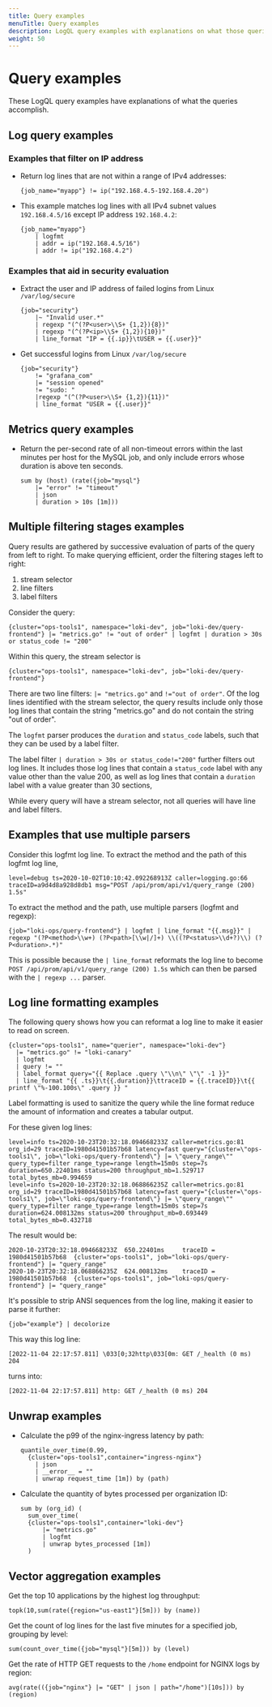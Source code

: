 ```yaml
---
title: Query examples
menuTitle: Query examples
description: LogQL query examples with explanations on what those queries accomplish.
weight: 50
---
```


# Query examples

These LogQL query examples have explanations of what the queries accomplish.

## Log query examples

### Examples that filter on IP address 

- Return log lines that are not within a range of IPv4 addresses:

    ```logql
    {job_name="myapp"} != ip("192.168.4.5-192.168.4.20")
    ```


- This example matches log lines with all IPv4 subnet values `192.168.4.5/16` except IP address `192.168.4.2`:

    ```logql
    {job_name="myapp"}
		| logfmt
		| addr = ip("192.168.4.5/16")
		| addr != ip("192.168.4.2")
    ```

### Examples that aid in security evaluation

- Extract the user and IP address of failed logins from Linux `/var/log/secure`

    ```logql
    {job="security"} 
        |~ "Invalid user.*"
        | regexp "(^(?P<user>\\S+ {1,2}){8})"
        | regexp "(^(?P<ip>\\S+ {1,2}){10})"
        | line_format "IP = {{.ip}}\tUSER = {{.user}}"
    ```
   
- Get successful logins from Linux `/var/log/secure`

    ```logql
    {job="security"}
        != "grafana_com"
        |= "session opened"
        != "sudo: "
        |regexp "(^(?P<user>\\S+ {1,2}){11})"
        | line_format "USER = {{.user}}"
    ```

## Metrics query examples

- Return the per-second rate of all non-timeout errors
within the last minutes per host for the MySQL job,
and only include errors whose duration is above ten seconds.

    ```
    sum by (host) (rate({job="mysql"}
        |= "error" != "timeout"
        | json
        | duration > 10s [1m]))
    ```

## Multiple filtering stages examples

Query results are gathered by successive evaluation of parts of the query from left to right.
To make querying efficient,
order the filtering stages left to right:

1. stream selector
2. line filters
3. label filters

Consider the query:

```logql
{cluster="ops-tools1", namespace="loki-dev", job="loki-dev/query-frontend"} |= "metrics.go" != "out of order" | logfmt | duration > 30s or status_code != "200"
```
Within this query, the stream selector is

```
{cluster="ops-tools1", namespace="loki-dev", job="loki-dev/query-frontend"}
```

There are two line filters: 
`|= "metrics.go"`
and `!="out of order"`.
Of the log lines identified with the stream selector,
the query results
include only those log lines that contain the string "metrics.go"
and do not contain the string "out of order".

The `logfmt` parser produces the `duration` and `status_code` labels,
such that they can be used by a label filter.

The label filter 
`| duration > 30s or status_code!="200"`
further filters out log lines.
It includes those log lines that contain a `status_code` label
with any value other than the value 200,
as well as log lines that contain a `duration` label
with a value greater than 30 sections,

While every query will have a stream selector,
not all queries will have line and label filters.

## Examples that use multiple parsers

Consider this logfmt log line.
To extract the method and the path of this logfmt log line,

```log
level=debug ts=2020-10-02T10:10:42.092268913Z caller=logging.go:66 traceID=a9d4d8a928d8db1 msg="POST /api/prom/api/v1/query_range (200) 1.5s"
```

To extract the method and the path,
use multiple parsers (logfmt and regexp):

```logql
{job="loki-ops/query-frontend"} | logfmt | line_format "{{.msg}}" | regexp "(?P<method>\\w+) (?P<path>[\\w|/]+) \\((?P<status>\\d+?)\\) (?P<duration>.*)"
```

This is possible because the `| line_format` reformats the log line to become `POST /api/prom/api/v1/query_range (200) 1.5s` which can then be parsed with the `| regexp ...` parser.

## Log line formatting examples

The following query shows how you can reformat a log line to make it easier to read on screen.

```logql
{cluster="ops-tools1", name="querier", namespace="loki-dev"}
  |= "metrics.go" != "loki-canary"
  | logfmt
  | query != ""
  | label_format query="{{ Replace .query \"\\n\" \"\" -1 }}"
  | line_format "{{ .ts}}\t{{.duration}}\ttraceID = {{.traceID}}\t{{ printf \"%-100.100s\" .query }} "
```

Label formatting is used to sanitize the query while the line format reduce the amount of information and creates a tabular output.

For these given log lines:

```log
level=info ts=2020-10-23T20:32:18.094668233Z caller=metrics.go:81 org_id=29 traceID=1980d41501b57b68 latency=fast query="{cluster=\"ops-tools1\", job=\"loki-ops/query-frontend\"} |= \"query_range\"" query_type=filter range_type=range length=15m0s step=7s duration=650.22401ms status=200 throughput_mb=1.529717 total_bytes_mb=0.994659
level=info ts=2020-10-23T20:32:18.068866235Z caller=metrics.go:81 org_id=29 traceID=1980d41501b57b68 latency=fast query="{cluster=\"ops-tools1\", job=\"loki-ops/query-frontend\"} |= \"query_range\"" query_type=filter range_type=range length=15m0s step=7s duration=624.008132ms status=200 throughput_mb=0.693449 total_bytes_mb=0.432718
```

The result would be:

```log
2020-10-23T20:32:18.094668233Z	650.22401ms	    traceID = 1980d41501b57b68	{cluster="ops-tools1", job="loki-ops/query-frontend"} |= "query_range"
2020-10-23T20:32:18.068866235Z	624.008132ms	traceID = 1980d41501b57b68	{cluster="ops-tools1", job="loki-ops/query-frontend"} |= "query_range"
```

It's possible to strip ANSI sequences from the log line, making it easier
to parse it further:

```
{job="example"} | decolorize
```

This way this log line:

```
[2022-11-04 22:17:57.811] \033[0;32http\033[0m: GET /_health (0 ms) 204
```

turns into:
```
[2022-11-04 22:17:57.811] http: GET /_health (0 ms) 204
```


## Unwrap examples

- Calculate the p99 of the nginx-ingress latency by path:

    ```logql
    quantile_over_time(0.99,
      {cluster="ops-tools1",container="ingress-nginx"}
        | json
        | __error__ = ""
        | unwrap request_time [1m]) by (path)
    ```

- Calculate the quantity of bytes processed per organization ID:

    ```logql
    sum by (org_id) (
      sum_over_time(
      {cluster="ops-tools1",container="loki-dev"}
          |= "metrics.go"
          | logfmt
          | unwrap bytes_processed [1m])
      )
    ```

## Vector aggregation examples

Get the top 10 applications by the highest log throughput:

```logql
topk(10,sum(rate({region="us-east1"}[5m])) by (name))
```

Get the count of log lines for the last five minutes for a specified job, grouping
by level:

```logql
sum(count_over_time({job="mysql"}[5m])) by (level)
```

Get the rate of HTTP GET requests to the `/home` endpoint for NGINX logs by region:

```logql
avg(rate(({job="nginx"} |= "GET" | json | path="/home")[10s])) by (region)
```

